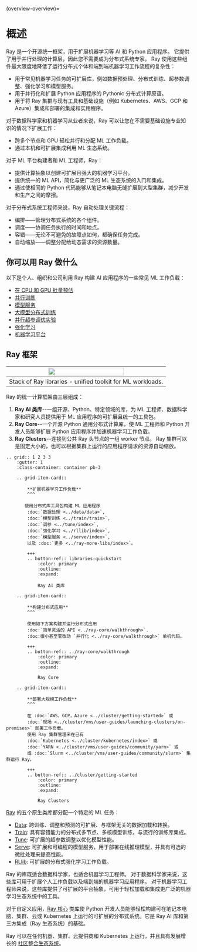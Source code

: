 (overview-overview)=

# 概述

Ray 是一个开源统一框架，用于扩展机器学习等 AI 和 Python 应用程序。 它提供了用于并行处理的计算层，因此您不需要成为分布式系统专家。 Ray 使用这些组件最大限度地降低了运行分布式个体和端到端机器学习工作流程的复杂性：
* 用于常见机器学习任务的可扩展库，例如数据预处理、分布式训练、超参数调整、强化学习和模型服务。
* 用于并行化和扩展 Python 应用程序的 Pythonic 分布式计算原语。
* 用于将 Ray 集群与现有工具和基础设施（例如 Kubernetes、AWS、GCP 和 Azure）集成和部署的集成和实用程序。

对于数据科学家和机器学习从业者来说，Ray 可以让您在不需要基础设施专业知识的情况下扩展工作：
* 跨多个节点和 GPU 轻松并行和分配 ML 工作负载。
* 通过本机和可扩展集成利用 ML 生态系统。

对于 ML 平台构建者和 ML 工程师，Ray：
* 提供计算抽象以创建可扩展且强大的机器学习平台。
* 提供统一的 ML API，简化与更广泛的 ML 生态系统的入门和集成。
* 通过使相同的 Python 代码能够从笔记本电脑无缝扩展到大型集群，减少开发和生产之间的摩擦。

对于分布式系统工程师来说，Ray 自动处理关键流程：
* 编排——管理分布式系统的各个组件。
* 调度——协调任务执行的时间和地点。
* 容错——无论不可避免的故障点如何，都确保任务完成。
* 自动缩放——调整分配给动态需求的资源数量。

## 你可以用 Ray 做什么

以下是个人、组织和公司利用 Ray 构建 AI 应用程序的一些常见 ML 工作负载：
* [在 CPU 和 GPU 批量预估](use-cases.html#batch-inference)
* [并行训练](use-cases.html#many-model-training)
* [模型服务](use-cases.html#model-serving)
* [大模型分布式训练](use-cases.html#distributed-training)
* [并行超参调优实验](use-cases.html#hyperparameter-tuning)
* [强化学习](use-cases.html#reinforcement-learning)
* [机器学习平台](use-cases.html#ml-platform)

## Ray 框架

|<img src="../images/map-of-ray.png" width="70%" loading="lazy">|
|:--:|
|Stack of Ray libraries - unified toolkit for ML workloads.|

Ray 的统一计算框架由三层组成：

1. **Ray AI 类库**--一组开源、Python、特定领域的库，为 ML 工程师、数据科学家和研究人员提供用于 ML 应用程序的可扩展且统一的工具包。
2. **Ray Core**--一个开源 Python 通用分布式计算库，使 ML 工程师和 Python 开发人员能够扩展 Python 应用程序并加速机器学习工作负载。
3. **Ray Clusters**--连接到公共 Ray 头节点的一组 worker 节点。 Ray 集群可以是固定大小的，也可以根据集群上运行的应用程序请求的资源自动缩放。

```{eval-rst}
.. grid:: 1 2 3 3
    :gutter: 1
    :class-container: container pb-3

    .. grid-item-card::

        **扩展机器学习工作负载**
        ^^^

       使用分布式库工具包构建 ML 应用程序
        :doc:`数据处理 <../data/data>`, 
        :doc:`模型训练 <../train/train>`, 
        :doc:`调参 <../tune/index>`, 
        :doc:`强化学习 <../rllib/index>`, 
        :doc:`模型服务 <../serve/index>`, 
        以及 :doc:`更多 <../ray-more-libs/index>`。

        +++
        .. button-ref:: libraries-quickstart
            :color: primary
            :outline:
            :expand:
        
            Ray AI 类库

    .. grid-item-card::
        
        **构建分布式应用**
        ^^^

        使用如下方案构建并运行分布式应用
        :doc:`简单灵活的 API <../ray-core/walkthrough>`.
        :doc:很小甚至零改动 `并行化 <../ray-core/walkthrough>` 单机代码。
        
        +++
        .. button-ref:: ../ray-core/walkthrough
            :color: primary
            :outline:
            :expand:
        
            Ray Core

    .. grid-item-card::
        
        **部署大规模工作负载**
        ^^^

        在 :doc:`AWS，GCP，Azure <../cluster/getting-started>` 或
        :doc:`现场 <../cluster/vms/user-guides/launching-clusters/on-premises>` 部署工作负载。
        使用 Ray 集群管理来在已有
        :doc:`Kubernetes <../cluster/kubernetes/index>` 或
        :doc:`YARN <../cluster/vms/user-guides/community/yarn>` 或
        或 :doc:`Slurm <../cluster/vms/user-guides/community/slurm>` 集群运行 Ray。
        
        +++
        .. button-ref:: ../cluster/getting-started
            :color: primary
            :outline:
            :expand:
        
            Ray Clusters 
```

[Ray](../ray-air/getting-started) 的五个原生类库都分配一个特定的 ML 任务：
- [Data](../data/data): 跨训练、调整和预测的可扩展、与框架无关的数据加载和转换。
- [Train](../train/train): 具有容错能力的分布式多节点、多核模型训练，与流行的训练库集成。
- [Tune](../tune/index): 可扩展的超参数调整以优化模型性能。
- [Serve](../serve/index): 可扩展和可编程的模型服务，用于部署在线推理模型，并具有可选的微批处理来提高性能。
- [RLlib](../rllib/index): 可扩展的分布式强化学习工作负载。

Ray 的库既适合数据科学家，也适合机器学习工程师。 对于数据科学家来说，这些库可用于扩展个人工作负载以及端到端的机器学习应用程序。 对于机器学习工程师来说，这些库提供了可扩展的平台抽象，可用于轻松加载和集成更广泛的机器学习生态系统中的工具。

对于自定义应用，[Ray 核心](../ray-core/walkthrough) 类库使 Python 开发人员能够轻松构建可在笔记本电脑、集群、云或 Kubernetes 上运行的可扩展的分布式系统。它是 Ray AI 库和第三方集成（Ray 生态系统）的基础。

Ray 可以在任何机器、集群、云提供商和 Kubernetes 上运行，并且具有发展增长的
[社区整合生态系统](ray-libraries)。
